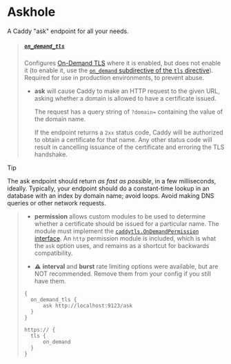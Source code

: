 # Askhole

A Caddy "ask" endpoint for all your needs.

> ##### [`on_demand_tls`](https://caddyserver.com/docs/caddyfile/options#on-demand-tls)
>
> Configures [On-Demand TLS](https://caddyserver.com/docs/automatic-https#on-demand-tls) where it is enabled, but does not enable it (to enable it, use the [`on_demand` subdirective of the `tls` directive](https://caddyserver.com/docs/caddyfile/directives/tls#syntax)). Required for use in production environments, to prevent abuse.
>
> - **ask** will cause Caddy to make an HTTP request to the given URL, asking whether a domain is allowed to have a certificate issued.
>
>   The request has a query string of `?domain=` containing the value of the domain name.
>
>   If the endpoint returns a `2xx` status code, Caddy will be authorized to obtain a certificate for that name. Any other status code will result in cancelling issuance of the certificate and erroring the TLS handshake.

> [!TIP]
>
> The ask endpoint should return _as fast as possible_, in a few milliseconds, ideally. Typically, your endpoint should do a constant-time lookup in an database with an index by domain name; avoid loops. Avoid making DNS queries or other network requests.

> - **permission** allows custom modules to be used to determine whether a certificate should be issued for a particular name. The module must implement the [`caddytls.OnDemandPermission` interface](https://pkg.go.dev/github.com/caddyserver/caddy/v2/modules/caddytls#OnDemandPermission). An `http` permission module is included, which is what the `ask` option uses, and remains as a shortcut for backwards compatibility.
>
> - ⚠️ **interval** and **burst** rate limiting options were available, but are NOT recommended. Remove them from your config if you still have them.
>
> ```caddy
> {
> 	on_demand_tls {
> 		ask http://localhost:9123/ask
> 	}
> }
>
> https:// {
> 	tls {
> 		on_demand
> 	}
> }
> ```
